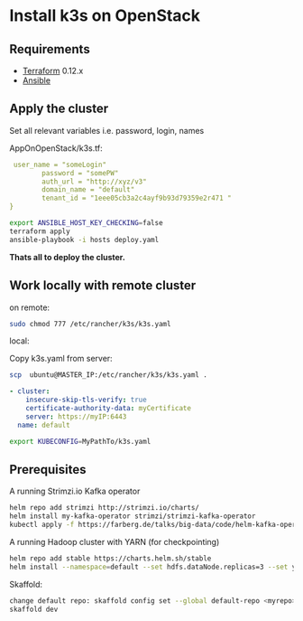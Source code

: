 Install k3s on OpenStack
============================

Requirements
------------

-	[Terraform](https://www.terraform.io/downloads.html) 0.12.x
-	[Ansible](https://www.ansible.com)


Apply the cluster
------------

Set all relevant variables i.e. password, login, names

AppOnOpenStack/k3s.tf:

```yaml
 user_name = "someLogin"
        password = "somePW"
        auth_url = "http://xyz/v3"
        domain_name = "default"
        tenant_id = "1eee05cb3a2c4ayf9b93d79359e2r471 "
}

```

```bash
export ANSIBLE_HOST_KEY_CHECKING=false
terraform apply
ansible-playbook -i hosts deploy.yaml
```

**Thats all to deploy the cluster.**



Work locally with remote cluster
------------

on remote:

```bash
sudo chmod 777 /etc/rancher/k3s/k3s.yaml
```

local:

Copy k3s.yaml from server:

```bash
scp  ubuntu@MASTER_IP:/etc/rancher/k3s/k3s.yaml .
```

```yaml
- cluster:
    insecure-skip-tls-verify: true
    certificate-authority-data: myCertificate
    server: https://myIP:6443
  name: default
```


```sh
export KUBECONFIG=MyPathTo/k3s.yaml
```

Prerequisites
------------

A running Strimzi.io Kafka operator

```bash
helm repo add strimzi http://strimzi.io/charts/
helm install my-kafka-operator strimzi/strimzi-kafka-operator
kubectl apply -f https://farberg.de/talks/big-data/code/helm-kafka-operator/kafka-cluster-def.yaml
```

A running Hadoop cluster with YARN (for checkpointing)

```bash
helm repo add stable https://charts.helm.sh/stable
helm install --namespace=default --set hdfs.dataNode.replicas=3 --set yarn.nodeManager.replicas=3 --set hdfs.webhdfs.enabled=true my-hadoop-cluster stable/hadoop
```

Skaffold:

```bash
change default repo: skaffold config set --global default-repo <myrepo>
skaffold dev
```

